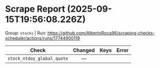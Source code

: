 # Scrape Report (2025-09-15T19:56:08.226Z)

Group: `stocks`  |  Run: https://github.com/AlbertoRoca96/scraping-checks-scheduler/actions/runs/17744900119

| Check | Changed | Keys | Error |
|---|:---:|:--|:--|
| `stock_ntdoy_global_quote` | — |  |  |
